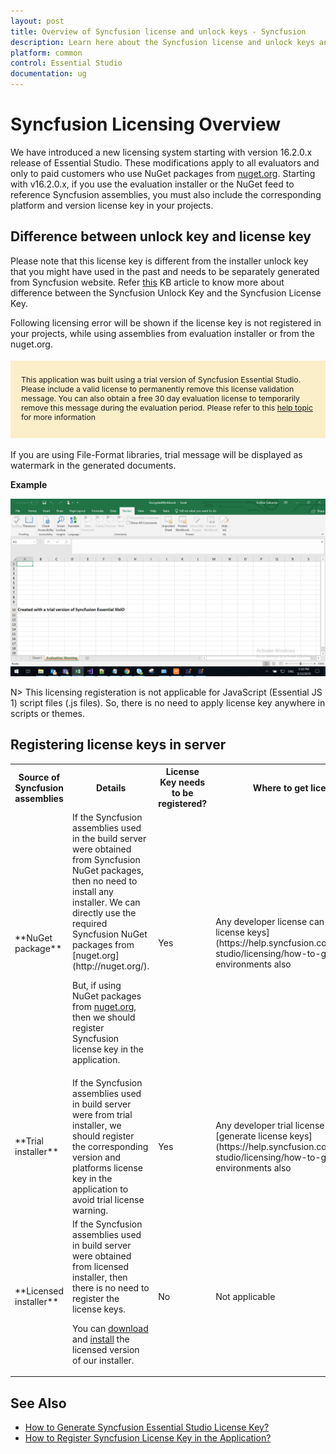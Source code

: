 ```yaml
---
layout: post
title: Overview of Syncfusion license and unlock keys - Syncfusion
description: Learn here about the Syncfusion license and unlock keys and difference between license and unlock keys.
platform: common
control: Essential Studio
documentation: ug
---
```


<style>
#license {
    font-size: .88em!important;
margin-top: 1.5em;     margin-bottom: 1.5em;
    background-color: #fbefca;
    padding: 10px 17px 14px;
}
</style>


# Syncfusion Licensing Overview

We have introduced a new licensing system starting with version 16.2.0.x release of Essential Studio. These modifications apply to all evaluators and only to paid customers who use NuGet packages from [nuget.org](https://www.nuget.org/). Starting with v16.2.0.x, if you use the evaluation installer or the NuGet feed to reference Syncfusion assemblies, you must also include the corresponding platform and version license key in your projects.

## Difference between unlock key and license key

Please note that this license key is different from the installer unlock key that you might have used in the past and needs to be separately generated from Syncfusion website. Refer [this](https://www.syncfusion.com/kb/8950/difference-between-the-unlock-key-and-licensing-key) KB article to know more about difference between the Syncfusion Unlock Key and the Syncfusion License Key.

Following licensing error will be shown if the license key is not registered in your projects, while using assemblies from evaluation installer or from the nuget.org.

<div id="license">

This application was built using a trial version of Syncfusion Essential Studio. Please include a valid license to permanently remove this license validation message. You can also obtain a free 30 day evaluation license to temporarily remove this message during the evaluation period. Please refer to this <a href="/common/essential-studio/licensing/overview">help topic</a> for more information 

</div>

If you are using File-Format libraries, trial message will be displayed as watermark in the generated documents.

**Example**

![IO Licensing Message](licensing-images/io-licensing-message.png)



N> This licensing registeration is not applicable for JavaScript (Essential JS 1) script files (.js files). So, there is no need to apply license key anywhere in scripts or themes.

## Registering license keys in server

<table>
<tr>
<th>Source of Syncfusion assemblies</th>
<th>Details</th>
<th>License Key needs to be registered?</th>
<th>Where to get license key from</th>
</tr>
<tr>
<td>**NuGet package**</td>
<td>If the Syncfusion assemblies used in the build server were obtained from Syncfusion NuGet packages, then no need to install any installer. We can directly use the required Syncfusion NuGet packages from [nuget.org](http://nuget.org/).

But, if using NuGet packages from [nuget.org](http://nuget.org/), then we should register Syncfusion license key in the application.</td>
<td>Yes</td>
<td>Any developer license can be used to [generate license keys](https://help.syncfusion.com/common/essential-studio/licensing/how-to-generate) for build environments also
</td>
</tr>
<tr>
<td>**Trial installer**</td>
<td>If the Syncfusion assemblies used in build server were from trial installer, we should register the corresponding version and platforms license key in the application to avoid trial license warning.</td>
<td>Yes</td>
<td>Any developer trial license can be used to [generate license keys](https://help.syncfusion.com/common/essential-studio/licensing/how-to-generate) for build environments also</td>
</tr>
<tr>
<td>**Licensed installer**</td>
<td>If the Syncfusion assemblies used in build server were obtained from licensed installer, then there is no need to register the license keys.

You can [download]((https://help.syncfusion.com/common/essential-studio/installation/web-installer/how-to-download#download-the-license-version)) and [install](https://help.syncfusion.com/common/essential-studio/installation/web-installer/how-to-install</td>) the licensed version of our installer.
<td>No</td>
<td>Not applicable</td>
</tr>
</table>

## See Also

* [How to Generate Syncfusion Essential Studio License Key?](https://help.syncfusion.com/common/essential-studio/licensing/how-to-generate)
* [How to Register Syncfusion License Key in the Application?](https://help.syncfusion.com/common/essential-studio/licensing/how-to-register-in-an-application)
